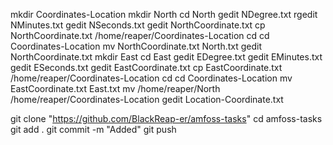 mkdir Coordinates-Location
mkdir North
cd North
gedit NDegree.txt
rgedit NMinutes.txt
gedit NSeconds.txt
gedit NorthCoordinate.txt
cp NorthCoordinate.txt /home/reaper/Coordinates-Location
cd
cd Coordinates-Location
mv NorthCoordinate.txt North.txt
gedit NorthCoordinate.txt
mkdir East
cd East 
gedit EDegree.txt
gedit EMinutes.txt 
gedit ESeconds.txt
gedit EastCoordinate.txt
cp EastCoordinate.txt /home/reaper/Coordinates-Location
cd
cd Coordinates-Location
mv EastCoordinate.txt East.txt
mv /home/reaper/North /home/reaper/Coordinates-Location
gedit Location-Coordinate.txt

git clone "https://github.com/BlackReap-er/amfoss-tasks"
cd amfoss-tasks
git add .
git commit -m "Added"
git push
